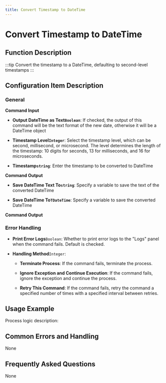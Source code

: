 ```yaml
---
title: Convert Timestamp to DateTime
---
```


# Convert Timestamp to DateTime

## Function Description

:::tip 
Convert the timestamp to a DateTime, defaulting to second-level timestamps
:::

## Configuration Item Description

### General

**Command Input**

- **Output DateTime as Text`Boolean`**: If checked, the output of this command will be the text format of the new date, otherwise it will be a DateTime object

- **Timestamp Level`Integer`**: Select the timestamp level, which can be second, millisecond, or microsecond. The level determines the length of the timestamp: 10 digits for seconds, 13 for milliseconds, and 16 for microseconds.

- **Timestamp`string`**: Enter the timestamp to be converted to DateTime


**Command Output**

- **Save DateTime Text To`string`**: Specify a variable to save the text of the converted DateTime

- **Save DateTime To`TDateTime`**: Specify a variable to save the converted DateTime


**Command Output**

### Error Handling

- **Print Error Logs**`Boolean`: Whether to print error logs to the "Logs" panel when the command fails. Default is checked. 

- **Handling Method**`Integer`:

    - **Terminate Process**: If the command fails, terminate the process.

    - **Ignore Exception and Continue Execution**: If the command fails, ignore the exception and continue the process.

    - **Retry This Command**: If the command fails, retry the command a specified number of times with a specified interval between retries.

## Usage Example

Process logic description:

## Common Errors and Handling

None

## Frequently Asked Questions

None

